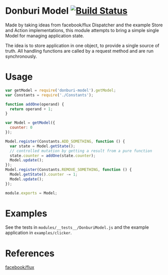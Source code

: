 # Donburi Model [![Build Status](https://travis-ci.org/kimagure/donburi-model.svg)](https://travis-ci.org/kimagure/donburi-model)

Made by taking ideas from facebook/flux Dispatcher and the example Store and Action implementations, this module attempts to bring a simple single Model for managing application state.

The idea is to store application in one object, to provide a single source of truth. All handling functions are called by a request method and are run synchronously.


# Usage

```js
var getModel = require('donburi-model').getModel;
var Constants = require('./Constants');

function addOne(operand) {
  return operand + 1;
}

var Model = getModel({
  counter: 0
});

Model.register(Constants.ADD_SOMETHING, function () {
  var state = Model.getState();
  // controlled mutation by getting a result from a pure function
  state.counter = addOne(state.counter);
  Model.update();
});
Model.register(Constants.REMOVE_SOMETHING, function () {
  Model.getState().counter -= 1;
  Model.update();
});

module.exports = Model;
```


# Examples

See the tests in `modules/__tests__/DonburiModel.js` and the example application in `examples/clicker`.


# References

[facebook/flux](https://github.com/facebook/flux)
